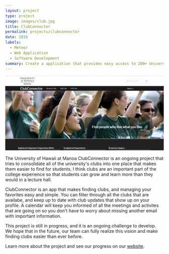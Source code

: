 ```yaml
---
layout: project
type: project
image: images/club.jpg
title: ClubConnector
permalink: projects/clubconnector
date: 2016
labels:
  - Meteor
  - Web Application
  - Software Development
summary: Create a application that provides easy access to 200+ University of Hawaii at Manoa Clubs
---
```


<div class="ui rounded image">
  <img class="ui image" src="../images/clubconnector.png">
</div>

The University of Hawaii at Manoa ClubConnector is an ongoing project that tries to consolidate all of the university's clubs into one place that makes them easier to find for students. I think clubs are an important part of the college experience so that students can grow and learn more than they would in a lecture hall.

ClubConnector is an app that makes finding clubs, and managing your favorites easy and simple. You can filter through all the clubs that are availabe, and keep up to date with club updates that show up on your profile. A calendar will keep you informed of all the meetings and activites that are going on so you don't have to worry about missing another email with important information.

This project is still in progress, and it is an ongoing challenge to develop. We hope that in the future, our team can fully realize this vision and make finding clubs easier than ever before.

Learn more about the project and see our progress on our [website](https://clubconnector.github.io).
